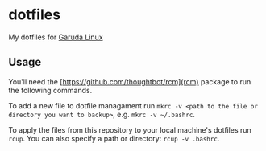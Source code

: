 # dotfiles

My dotfiles for [Garuda Linux](https://garudalinux.org/)

## Usage

You'll need the [https://github.com/thoughtbot/rcm](rcm) package to run the following commands.

To add a new file to dotfile managament run `mkrc -v <path to the file or directory you want to backup>`, e.g. `mkrc -v ~/.bashrc`.

To apply the files from this repository to your local machine's dotfiles run `rcup`. You can also specify a path or directory: `rcup -v .bashrc`.
